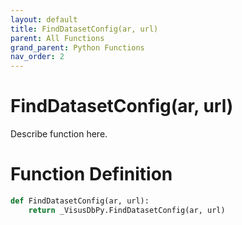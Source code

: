 ```yaml
---
layout: default
title: FindDatasetConfig(ar, url)
parent: All Functions
grand_parent: Python Functions
nav_order: 2
---
```


# FindDatasetConfig(ar, url)

Describe function here.

# Function Definition

```python
def FindDatasetConfig(ar, url):
    return _VisusDbPy.FindDatasetConfig(ar, url)
```